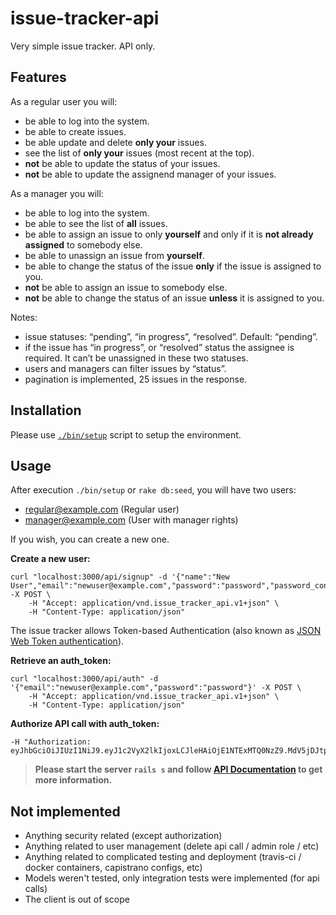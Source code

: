 # issue-tracker-api

Very simple issue tracker. API only.

## Features

As a regular user you will:
- be able to log into the system.
- be able to create issues.
- be able update and delete **only your** issues.
- see the list of **only your** issues (most recent at the top).
- **not** be able to update the status of your issues.
- **not** be able to update the assignend manager of your issues.

As a manager you will:
- be able to log into the system.
- be able to see the list of **all** issues.
- be able to assign an issue to only **yourself** and only if it is **not already assigned** to somebody else.
- be able to unassign an issue from **yourself**.
- be able to change the status of the issue **only** if the issue is assigned to you.
- **not** be able to assign an issue to somebody else.
- **not** be able to change the status of an issue **unless** it is assigned to you.

Notes:
- issue statuses: “pending”, “in progress”, “resolved”. Default: “pending”.
- if the issue has “in progress”, or “resolved” status the assignee is required. It can’t be unassigned in these two statuses.
- users and managers can filter issues by “status”.
- pagination is implemented, 25 issues in the response.

## Installation

Please use [`./bin/setup`](https://robots.thoughtbot.com/bin-setup) script to setup the environment.

## Usage

After execution `./bin/setup` or `rake db:seed`, you will have two users:
- regular@example.com (Regular user)
- manager@example.com (User with manager rights)

If you wish, you can create a new one.

**Create a new user:**
```
curl "localhost:3000/api/signup" -d '{"name":"New User","email":"newuser@example.com","password":"password","password_confirmation":"password","manager":false}' -X POST \
	-H "Accept: application/vnd.issue_tracker_api.v1+json" \
	-H "Content-Type: application/json"
```

The issue tracker allows Token-based Authentication (also known as [JSON Web Token authentication](https://jwt.io/)).

**Retrieve an auth_token:**
```
curl "localhost:3000/api/auth" -d '{"email":"newuser@example.com","password":"password"}' -X POST \
	-H "Accept: application/vnd.issue_tracker_api.v1+json" \
	-H "Content-Type: application/json"
```

**Authorize API call with auth_token:**
```
-H "Authorization: eyJhbGciOiJIUzI1NiJ9.eyJ1c2VyX2lkIjoxLCJleHAiOjE1NTExMTQ0NzZ9.MdV5jDJtpo4JvSzF3SBw8GlXmYIqD9bDecmAol9sVbk"
```

> **Please start the server `rails s` and follow [API Documentation](http://localhost:3000/api/docs) to get more information.**

## Not implemented

* Anything security related (except authorization)
* Anything related to user management (delete api call / admin role / etc)
* Anything related to complicated testing and deployment (travis-ci / docker containers, capistrano configs, etc)
* Models weren't tested, only integration tests were implemented (for api calls)
* The client is out of scope